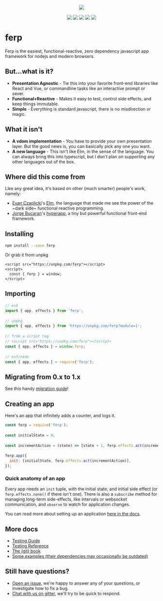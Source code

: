 <p align="center">
  <img src="./docs/f%3D>rp.jpg" />
</p>


<p align="center">
  <img src="https://badge.fury.io/js/ferp.svg" />
  <img src="https://github.com/ferp-js/ferp/workflows/Pull%20Request%20CI/badge.svg" />
  <img src="https://img.shields.io/librariesio/release/npm/ferp" />
  <img src="https://snyk.io/test/github/ferp-js/ferp/badge.svg" />
  <a href="https://gitter.im/mrozbarry/ferp?utm_source=badge&utm_medium=badge&utm_campaign=pr-badge&utm_content=badge" title="Join the chat on gitter.im">
    <img src="https://badges.gitter.im/mrozbarry/ferp.svg" />
  </a>
</p>

# ferp

Ferp is the easiest, functional-reactive, zero dependency javascript app framework for nodejs and modern browsers.

## But...what is it?

 - **Presentation Agnostic** - Tie this into your favorite front-end libraries like React and Vue, or commandline tasks like an interactive prompt or sever.
 - **Functional+Reactive** - Makes it easy to test, control side effects, and keep things immutable.
 - **Simple** - Everything is standard javascript, there is no misdirection or magic.

## What it isn't

 - **A vdom implementation** - You have to provide your own presentation layer. But the good news is, you can basically pick any one you want.
 - **A new language** - This isn't like Elm, in the sense of the language. You can always bring this into typescript, but I don't plan on supporting any other languages out of the box.

## Where did this come from

Like any great idea, it's based on other (much smarter) people's work, namely:
 - [Evan Czaplicki](https://github.com/evancz)'s [Elm](https://elm-lang.org/), the language that made me see the power of the ~dark side~ functional reactive programming.
 - [Jorge Bucaran](https://github.com/jorgebucaran)'s [hyperapp](https://github.com/jorgebucaran/hyperapp), a tiny but powerful functional front-end framework.

## Installing

```bash
npm install --save ferp
```

Or grab it from unpkg

```
<script src="https://unpkg.com/ferp"></script>
<script>
  const { ferp } = window;
</script>
```

## Importing

```js
// es6
import { app, effects } from 'ferp';

// unpkg
import { app, effects } from 'https://unpkg.com/ferp?module=1';

// from a script tag
// <script src="https://unpkg.com/ferp"></script>
const { app, effects } = window.ferp;

// es5/node
const { app, effects } = require('ferp');
```

## Migrating from 0.x to 1.x

See this handy [migration guide](./MIGRATION.md)!

## Creating an app

Here's an app that infinitely adds a counter, and logs it.

```javascript
const ferp = require('ferp');

const initialState = 0;

const incrementAction = (state) => [state + 1, ferp.effects.act(incrementAction)];

ferp.app({
  init: [initialState, ferp.effects.act(incrementAction)],
});
```

### Quick anatomy of an app

Every app needs an `init` tuple, with the initial state, and initial side effect (or `ferp.effects.none()` if there isn't one).
There is also a `subscribe` method for managing long-term side-effects, like intervals or websocket communication, and `observe` to watch for application changes.

You can read more about setting up an application [here in the docs](https://ferp.mrbarry.com/).

## More docs

 - [Testing Guide](./TESTING.md)
 - [Testing Reference](./docs/tester/reference.md)
 - [The (git) book](https://ferp.mrbarry.com/)
 - [Some examples (their dependencies may occasionally be outdated)](https://github.com/ferp-js/examples)

## Still have questions?

 - [Open an issue](https://github.com/ferp-js/ferp/issues/new), we're happy to answer any of your questions, or investigate how to fix a bug.
 - [Chat with us on gitter](https://gitter.im/mrozbarry/ferp), we'll try to be quick to respond.
